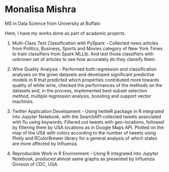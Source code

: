 # Monalisa Mishra

MS in Data Science from University at Buffalo

Here, I have my works done as part of acadamic projects.

1. Multi-Class Text Classification with PySpark - Collected news articles from Politics, Business, Sports and Movies category of New York Times to train classifiers from Spark MLLib. And test those classifiers with unknown set of articles to see how accurately do they classify them.

2. Wine Quality Analysis - Performed both regression and classification analyses on the given datasets and developed significant predictive models in R that predicted which properties contributed more towards quality of white wine, checked the performances of the methods on the datasets and, in the process, implemented best subset selection method, multiple regression analysis, boosting and support vector machines.

3. Twitter Application Development - Using twitteR package in R integrated into Jupyter Notebook, with the SearchAPI collected tweets associated with flu using keywords. Filtered out tweets with geo-locations, followed by filtering them by USA locations as in Google Maps API. Plotted on the map of the USA with colors according to the number of tweets using Plotly and RColorBrewer library for a general analysis of which states are more affected by Influenza.

4. Reproducible Work in R Environment - Using R integrated into Jupyter Notebook, produced almost same graphs as presented by Influenza Division of CDC, USA
